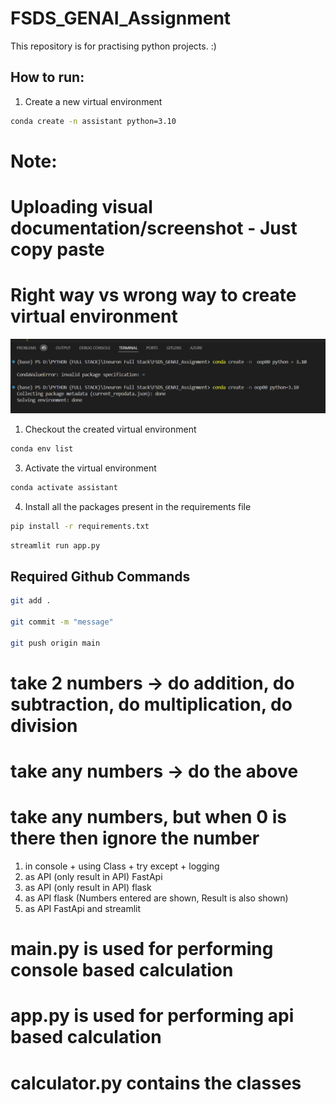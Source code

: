 # FSDS_GENAI_Assignment
This repository is for practising python projects. :)


## How to run:

1. Create a new virtual environment

```bash
conda create -n assistant python=3.10

```

# Note:
# Uploading visual documentation/screenshot - Just copy paste

# Right way vs wrong way to create virtual environment
![alt text](<right vs wrong way to create virtual environment.png>)



1. Checkout the created virtual environment

```bash
conda env list

```

3. Activate the virtual environment

```bash
conda activate assistant 

```

4. Install all the packages present in the requirements file


```bash
pip install -r requirements.txt

```

```bash
streamlit run app.py

```



## Required Github Commands

```bash
git add .

git commit -m "message"

git push origin main
```

# take 2 numbers -> do addition, do subtraction, do multiplication, do division
# take any numbers -> do the above
# take any numbers, but when 0 is there then ignore the number

1. in console + using Class + try except + logging
2. as API (only result in API) FastApi
3. as API (only result in API) flask
4. as API flask (Numbers entered are shown, Result is also shown)
5. as API FastApi and streamlit


# main.py is used for performing console based calculation
# app.py is used for performing api based calculation
# calculator.py contains the classes 